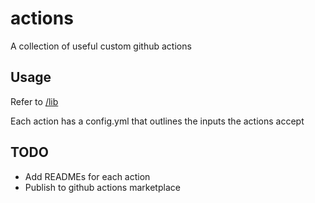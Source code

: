 # actions
A collection of useful custom github actions

## Usage
Refer to [/lib](/lib)

Each action has a config.yml that outlines the inputs the actions accept

## TODO
- Add READMEs for each action
- Publish to github actions marketplace
